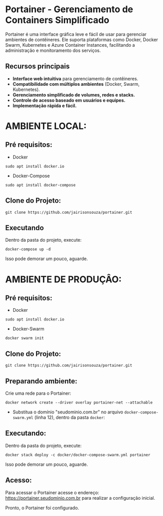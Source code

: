 # Portainer - Gerenciamento de Containers Simplificado

Portainer é uma interface gráfica leve e fácil de usar para gerenciar ambientes de contêineres. Ele suporta plataformas como Docker, Docker Swarm, Kubernetes e Azure Container Instances, facilitando a administração e monitoramento dos serviços.

## Recursos principais
- **Interface web intuitiva** para gerenciamento de contêineres.
- **Compatibilidade com múltiplos ambientes** (Docker, Swarm, Kubernetes).
- **Gerenciamento simplificado de volumes, redes e stacks.**
- **Controle de acesso baseado em usuários e equipes.**
- **Implementação rápida e fácil.**

# AMBIENTE LOCAL:
## Pré requisitos:

* Docker
```
sudo apt install docker.io
```
* Docker-Compose
```
sudo apt install docker-compose
```

## Clone do Projeto:
```
git clone https://github.com/jairisonsouza/portainer.git
```

## Executando
Dentro da pasta do projeto, execute:
```
docker-compose up -d
```

Isso pode demorar um pouco, aguarde.

# AMBIENTE DE PRODUÇÂO:
## Pré requisitos:

* Docker
```
sudo apt install docker.io
```
* Docker-Swarm
```
docker swarm init
```

## Clone do Projeto:
```
git clone https://github.com/jairisonsouza/portainer.git
```

## Preparando ambiente:

Crie uma rede para o Portainer:

```
docker network create --driver overlay portainer-net --attachable
```

* Substitua o domínio "seudominio.com.br" no arquivo `docker-compose-swarm.yml` (linha 12), dentro da pasta `docker`:

## Executando:
Dentro da pasta do projeto, execute:
```
docker stack deploy -c docker/docker-compose-swarm.yml portainer
```

Isso pode demorar um pouco, aguarde.

## Acesso:

Para acessar o Portainer acesse o endereço: https://portainer.seudominio.com.br para realizar a configuração inicial.

Pronto, o Portainer foi configurado.
